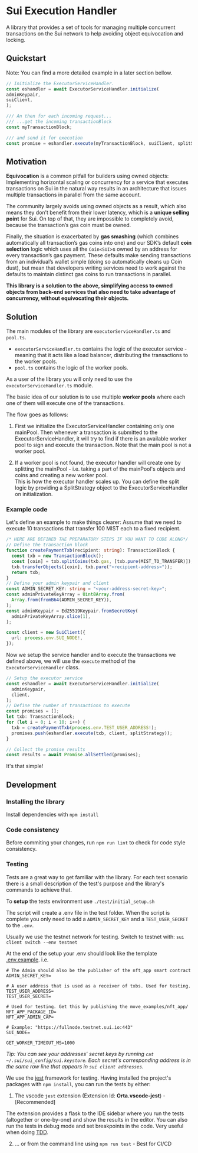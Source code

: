 # Sui Execution Handler

A library that provides a set of tools for managing multiple concurrent
transactions on the Sui network to help avoiding object equivocation and locking.

## Quickstart
Note: You can find a more detailed example in a later section bellow.
```typescript
// Initialize the ExecutorServiceHandler.
const eshandler = await ExecutorServiceHandler.initialize(
adminKeypair,
suiClient,
);

/// An then for each incoming request...
/// ...get the incoming transactionBlock
const myTransactionBlock;

/// and send it for execution
const promise = eshandler.execute(myTransactionBlock, suiClient, splitStrategy);
```

## Motivation

**Equivocation** is a common pitfall for builders using owned objects:
Implementing horizontal scaling or concurrency for a service that executes
transactions on Sui in the natural way results in an architecture that issues 
multiple transactions in parallel from the same account.

The community largely avoids using owned objects as a result, which also means 
they don’t benefit from their lower latency, which is a **unique selling point** 
for Sui. On top of that, they are impossible to completely avoid, because the 
transaction’s gas coin must be owned.

Finally, the situation is exacerbated by **gas smashing** (which combines automatically
all transaction’s gas coins into one) and our SDK’s default **coin selection** logic
which uses all the `Coin<SUI>`s owned by an address for every transaction’s 
gas payment. These defaults make sending transactions from an individual’s wallet 
simple (doing so automatically cleans up Coin dust), but mean that developers 
writing services need to work against the defaults to maintain distinct gas 
coins to run transactions in parallel.

**This library is a solution to the above, simplifying access to owned objects from 
back-end services that also need to take advantage of concurrency,
without equivocating their objects.**

## Solution

The main modules of the library are `executorServiceHandler.ts` and `pool.ts`.

- `executorServiceHandler.ts` contains the logic of the executor service - meaning
that it acts like a load balancer, distributing the transactions to the worker pools.
- `pool.ts` contains the logic of the worker pools.


As a user of the library you will only need to use the `executorServiceHandler.ts` module.

The basic idea of our solution is to use multiple **worker pools**
where each one of them will execute one of the transactions. 

The flow goes as follows:

1. First we initialize the ExecutorServiceHandler containing only one mainPool.
Then whenever a transaction is submitted to the ExecutorServiceHandler, it will
try to find if there is an available worker pool to sign and execute the transaction. 
Note that the main pool is not a worker pool.

2. If a worker pool is not found, the executor handler will create one by splitting
the mainPool - i.e. taking a part of the mainPool's objects and coins and creating a new worker pool.  
This is how the executor handler scales up. You can define the split logic by providing
a SplitStrategy object to the ExecutorServiceHandler on initialization.

### Example code

Let's define an example to make things clearer: Assume that we need to execute 10 transactions that transfer 100 MIST each to a fixed recipient.
```typescript
/* HERE ARE DEFINED THE PREPARATORY STEPS IF YOU WANT TO CODE ALONG*/
// Define the transaction block
function createPaymentTxb(recipient: string): TransactionBlock {
  const txb = new TransactionBlock();
  const [coin] = txb.splitCoins(txb.gas, [txb.pure(MIST_TO_TRANSFER)]);
  txb.transferObjects([coin], txb.pure("<recipient-address>"));
  return txb;
}
// Define your admin keypair and client
const ADMIN_SECRET_KEY: string = "<your-address-secret-key>";
const adminPrivateKeyArray = Uint8Array.from(
  Array.from(fromB64(ADMIN_SECRET_KEY)),
);
const adminKeypair = Ed25519Keypair.fromSecretKey(
  adminPrivateKeyArray.slice(1),
);

const client = new SuiClient({
  url: process.env.SUI_NODE!,
});

```

Now we setup the service handler and to execute the transactions we defined above, we will use the `execute` method of the `ExecutorServiceHandler` class.

```typescript
// Setup the executor service
const eshandler = await ExecutorServiceHandler.initialize(
  adminKeypair,
  client,
);
// Define the number of transactions to execute
const promises = [];
let txb: TransactionBlock;
for (let i = 0; i < 10; i++) {
  txb = createPaymentTxb(process.env.TEST_USER_ADDRESS!);
  promises.push(eshandler.execute(txb, client, splitStrategy));
}

// Collect the promise results
const results = await Promise.allSettled(promises);
```

It's that simple! 

## Development

### Installing the library

Install dependencies with `npm install`

### Code consistency
Before commiting your changes, run `npm run lint` to check for code style consistency.

### Testing

Tests are a great way to get familiar with the library. For each test scenario
there is a small description of the test's purpose and the library's commands to achieve that.

To **setup** the tests environment use `./test/initial_setup.sh`

The script will create a .env file in the test folder.
When the script is complete you only need to add a `ADMIN_SECRET_KEY` and a `TEST_USER_SECRET` to the `.env`.

Usually we use the testnet network for testing. Switch to testnet with: `sui client switch --env testnet`

At the end of the setup your .env should look like the template [.env.example](https://github.com/MystenLabs/coin_management_system/blob/main/test/.env.example).
i.e.

```[.env]
# The Admin should also be the publisher of the nft_app smart contract
ADMIN_SECRET_KEY=

# A user address that is used as a receiver of txbs. Used for testing.
TEST_USER_ADDRESS=
TEST_USER_SECRET=

# Used for testing. Get this by publishing the move_examples/nft_app/
NFT_APP_PACKAGE_ID=
NFT_APP_ADMIN_CAP=

# Example: "https://fullnode.testnet.sui.io:443"
SUI_NODE=

GET_WORKER_TIMEOUT_MS=1000
```

_Tip: You can see your addresses' secret keys by running `cat ~/.sui/sui_config/sui.keystore`. Each
secret's corresponding address is in the same row line that appears in `sui client addresses`_.

We use the [jest](https://jestjs.io/) framework for testing. Having installed the project's packages with `npm install`, you can run the tests by either:

1. The vscode `jest` extension (Extension Id: **Orta.vscode-jest**) - [Recommended]

The extension provides a flask to the IDE sidebar where you run the tests (altogether or one-by-one) and show the results in the editor. You can also run the tests in debug mode and set breakpoints in the code. Very useful when doing [TDD](https://en.wikipedia.org/wiki/Test-driven_development).

2. ... or from the command line using `npm run test` - Best for CI/CD
